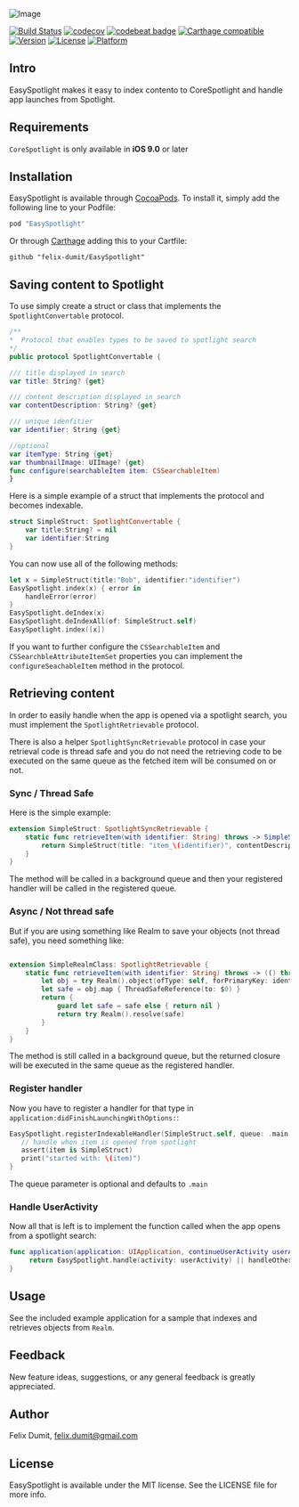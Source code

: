 ![Image](http://i.imgur.com/wwmRaRR.png)

[![Build Status](https://www.bitrise.io/app/7cfe2324a3f61aa9/status.svg?token=sw2NmI0eMdHcrDKjTBhSLA&branch=master)](https://www.bitrise.io/app/7cfe2324a3f61aa9)
[![codecov](https://codecov.io/gh/felix-dumit/EasySpotlight/branch/master/graph/badge.svg)](https://codecov.io/gh/felix-dumit/EasySpotlight)
[![codebeat badge](https://codebeat.co/badges/faffeda9-779c-41fc-a0d4-00c295a7abdc)](https://codebeat.co/projects/github-com-felix-dumit-easyspotlight-master)
[![Carthage compatible](https://img.shields.io/badge/Carthage-compatible-4BC51D.svg?style=flat)](https://github.com/Carthage/Carthage)
[![Version](https://img.shields.io/cocoapods/v/EasySpotlight.svg?style=flat)](http://cocoapods.org/pods/EasySpotlight)
[![License](https://img.shields.io/cocoapods/l/EasySpotlight.svg?style=flat)](http://cocoapods.org/pods/EasySpotlight)
[![Platform](https://img.shields.io/cocoapods/p/EasySpotlight.svg?style=flat)](http://cocoapods.org/pods/EasySpotlight)

## Intro

EasySpotlight makes it easy to index contento to CoreSpotlight and handle app launches from Spotlight.

## Requirements
`CoreSpotlight` is only available in **iOS 9.0** or later 
## Installation

EasySpotlight is available through [CocoaPods](http://cocoapods.org). To install
it, simply add the following line to your Podfile:

```ruby
pod "EasySpotlight"
```

Or through [Carthage](https://github.com/Carthage/Carthage) adding this to your Cartfile:
```
github "felix-dumit/EasySpotlight"
```

## Saving content to Spotlight

To use simply create a struct or class that implements the `SpotlightConvertable` protocol.

```swift 
/**
*  Protocol that enables types to be saved to spotlight search
*/
public protocol SpotlightConvertable {

/// title displayed in search
var title: String? {get}

/// content description displayed in search
var contentDescription: String? {get}

/// unique idenfitier
var identifier: String {get}

//optional
var itemType: String {get}
var thumbnailImage: UIImage? {get}
func configure(searchableItem item: CSSearchableItem)
}
```


Here is a simple example of a struct that implements the protocol and becomes indexable.

```swift 
struct SimpleStruct: SpotlightConvertable {
    var title:String? = nil
    var identifier:String
}
```

You can now use all of the following methods:

```swift
let x = SimpleStruct(title:"Bob", identifier:"identifier")
EasySpotlight.index(x) { error in 
	handleError(error)
}
EasySpotlight.deIndex(x)
EasySpotlight.deIndexAll(of: SimpleStruct.self)
EasySpotlight.index([x])
```

If you want to further configure the `CSSearchableItem` and `CSSearchbleAttributeItemSet` properties you can implement the `configureSeachableItem` method in the protocol.

## Retrieving content

In order to easily handle when the app is opened via a spotlight search, you must implement the `SpotlightRetrievable` protocol.

There is also a helper `SpotlightSyncRetrievable` protocol in case your retrieval code is thread safe and you do not need the retrieving code to be executed on the same queue as the fetched item will be consumed on or not.

### Sync / Thread Safe
Here is the simple example:

```swift
extension SimpleStruct: SpotlightSyncRetrievable {
    static func retrieveItem(with identifier: String) throws -> SimpleStruct? {
        return SimpleStruct(title: "item_\(identifier)", contentDescription: "cool", identifier: identifier)
    }
}
```
The method will be called in a background queue and then your registered handler will be called in the registered queue.

### Async / Not thread safe
But if you are using something like Realm to save your objects (not thread safe), you need something like:

```swift

extension SimpleRealmClass: SpotlightRetrievable {
    static func retrieveItem(with identifier: String) throws -> (() throws -> SimpleRealmClass?) {
        let obj = try Realm().object(ofType: self, forPrimaryKey: identifier)
        let safe = obj.map { ThreadSafeReference(to: $0) }
        return {
            guard let safe = safe else { return nil }
            return try Realm().resolve(safe)
        }
    }
}
```
The method is still called in a background queue, but the returned closure will be executed in the same queue as the registered handler.


### Register handler
Now you have to register a handler for that type in `application:didFinishLaunchingWithOptions:`:

```swift
EasySpotlight.registerIndexableHandler(SimpleStruct.self, queue: .main) { item in
   // handle when item is opened from spotlight
   assert(item is SimpleStruct)
   print("started with: \(item)")
}
```
The queue parameter is optional and defaults to `.main`

### Handle UserActivity
Now all that is left is to implement the function called when the app opens from a spotlight search: 

```swift
func application(application: UIApplication, continueUserActivity userActivity: NSUserActivity, restorationHandler: ([AnyObject]?) -> Void) -> Bool {
     return EasySpotlight.handle(activity: userActivity) || handleOtherUserActivities(userActivity)
}
```

## Usage

See the included example application for a sample that indexes and retrieves objects from `Realm`.

## Feedback
New feature ideas, suggestions, or any general feedback is greatly appreciated.

## Author

Felix Dumit, felix.dumit@gmail.com

## License

EasySpotlight is available under the MIT license. See the LICENSE file for more info.
